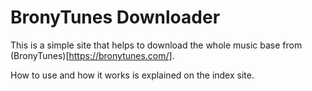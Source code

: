 # BronyTunes Downloader

This is a simple site that helps to download the whole music base from (BronyTunes)[https://bronytunes.com/].

How to use and how it works is explained on the index site.
